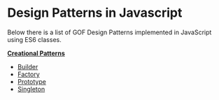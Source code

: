 # Design Patterns in Javascript

Below there is a list of GOF Design Patterns implemented in JavaScript using ES6 classes.

<!-- **[Behavioral Patterns](#behavioral)**
* [Chain Of Resp](#chain-of-resp)
* [Command](#command)
* [Interpreter](#interpreter)
* [Iterator](#iterator)
* [Mediator](#mediator)
* [Memento](#memento)
* [Observer](#observer)
* [State](#state)
* [Strategy](#strategy)
* [Template](#template)
* [Visitor](#visitor) -->

**[Creational Patterns](https://github.com/ahmettekeli/DesignPatternsJS/tree/master/Creational%20Patterns)**
<!-- * [Abstract Factory](#abstract-factory) -->
* [Builder](https://github.com/ahmettekeli/DesignPatternsJS/tree/master/Creational%20Patterns/Builder)
* [Factory](https://github.com/ahmettekeli/DesignPatternsJS/tree/master/Creational%20Patterns/Factory)
* [Prototype](https://github.com/ahmettekeli/DesignPatternsJS/tree/master/Creational%20Patterns/Prototype)
* [Singleton](https://github.com/ahmettekeli/DesignPatternsJS/tree/master/Creational%20Patterns/Singleton)

<!-- **[Structural Patterns](#structural)**
* [Adapter](#adapter)
* [Bridge](#bridge)
* [Composite](#composite)
* [Decorator](#decorator)
* [Facade](#facade)
* [Flyweight](#flyweight)
* [Proxy](#proxy)  -->
